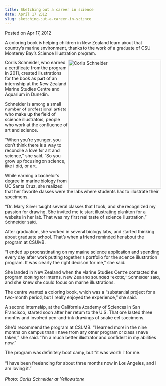 ```yaml
---
title: Sketching out a career in science
date: April 17 2012
slug: sketching-out-a-career-in-science
---
```


 



<span class="date">Posted on Apr 17, 2012    </span>
<p>A coloring book is helping children in New Zealand learn about
that country&#x2019;s marine environment, thanks to the work of a graduate
of CSU Monterey Bay&#x2019;s Science Illustration program.</p>
<p><img alt="Corlis Schneider" src="https://news.csumb.edu/sites/default/files/65/attachments/news/images/corlis_small.jpg" style="float:right; width:300px; height:415px">Corlis Schneider,
who earned a certificate from the program in 2011, created
illustrations for the book as part of an internship at the New
Zealand Marine Studies Centre and Aquarium in Dunedin.</img></p>
<p>Schneider is among a small number of professional artists who
make up the field of science illustrators, people who work at the
confluence of art and science.</p>
<p>&#x201C;When you&#x2019;re younger, you don&#x2019;t think there is a way to
reconcile a love for art and science,&#x201D; she said. &#x201C;So you grow up
focusing on science, like I did, or art.</p>
<p>While earning a bachelor&#x2019;s degree in marine biology from UC
Santa Cruz, she realized that her favorite classes were the labs
where students had to illustrate their specimens.</p>
<p>&#x201C;Dr. Mary Silver taught several classes that I took, and she
recognized my passion for drawing. She invited me to start
illustrating plankton for a website in her lab. That was my first
real taste of science illustration,&#x201D; Schneider said.</p>
<p>After graduation, she worked in several biology labs, and
started thinking about graduate school. That&#x2019;s when a friend
reminded her about the program at CSUMB.</p>
<p>&#x201C;I ended up procrastinating on my marine science application and
spending every day after work putting together a portfolio for the
science illustration program. It was clearly the right decision for
me,&#x201D; she said.</p>
<p>She landed in New Zealand when the Marine Studies Centre
contacted the program looking for interns. New Zealand sounded
&#x201C;exotic,&#x201D; Schneider said, and she knew she could focus on marine
illustrations.</p>
<p>The centre wanted a coloring book, which was a &#x201C;substantial
project for a two-month period, but I really enjoyed the
experience,&#x201D; she said.</p>
<p>A second internship, at the California Academy of Sciences in
San Francisco, started soon after her return to the U.S. That one
lasted three months and involved pen-and-ink drawings of snake eel
specimens.</p>
<p>She&#x2019;d recommend the program at CSUMB. &#x201C;I learned more in the
nine months on campus than I have from any other program or class I
have taken,&#x201D; she said. &#x201C;I&#x2019;m a much better illustrator and confident
in my abilities now.&#x201D;</p>
<p>The program was definitely boot camp, but &#x201C;it was worth it for
me.<br>
<br>
&#x201C;I have been freelancing for about three months now in Los Angeles,
and I am loving it.&#x201D;<br>
<br>
<em>Photo: Corlis Schneider at Yellowstone</em></br></br></br></br></p>
<p><br>
&#xA0;</br></p>





```

